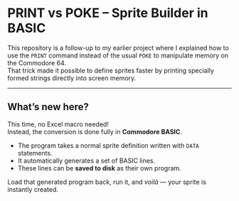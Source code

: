 # PRINT vs POKE – Sprite Builder in BASIC  

This repository is a follow-up to my earlier project where I explained how to use the `PRINT` command instead of the usual `POKE` to manipulate memory on the Commodore 64.  
That trick made it possible to define sprites faster by printing specially formed strings directly into screen memory.  

---

## What’s new here?  

This time, no Excel macro needed!  
Instead, the conversion is done fully in **Commodore BASIC**.  

- The program takes a normal sprite definition written with `DATA` statements.  
- It automatically generates a set of BASIC lines.  
- These lines can be **saved to disk** as their own program.  

Load that generated program back, run it, and *voilà* — your sprite is instantly created.
